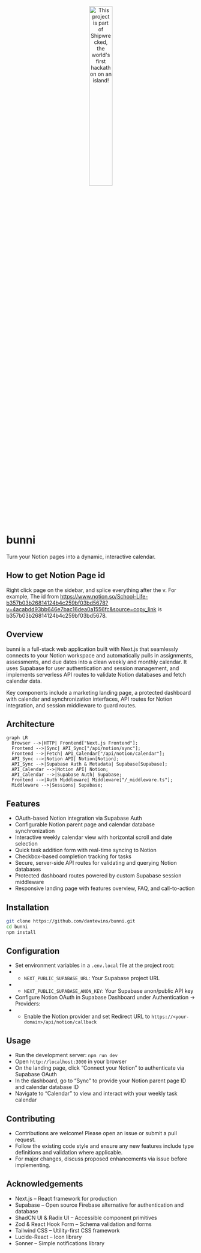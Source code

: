 <div align="center">
  <a href="https://shipwrecked.hackclub.com/?t=ghrm" target="_blank">
    <img src="https://hc-cdn.hel1.your-objectstorage.com/s/v3/739361f1d440b17fc9e2f74e49fc185d86cbec14_badge.png" 
         alt="This project is part of Shipwrecked, the world's first hackathon on an island!" 
         style="width: 35%;">
  </a>
</div>

# bunni

Turn your Notion pages into a dynamic, interactive calendar.

## How to get Notion Page id

Right click page on the sidebar, and splice everything after the v. For example, The id from https://www.notion.so/School-Life-b357b03b26814124b4c259bf03bd5678?v=4acabdd93bb646e7bac16dea0a1556fc&source=copy_link is b357b03b26814124b4c259bf03bd5678.

## Overview

bunni is a full-stack web application built with Next.js that seamlessly connects to your Notion workspace and automatically pulls in assignments, assessments, and due dates into a clean weekly and monthly calendar. It uses Supabase for user authentication and session management, and implements serverless API routes to validate Notion databases and fetch calendar data.

Key components include a marketing landing page, a protected dashboard with calendar and synchronization interfaces, API routes for Notion integration, and session middleware to guard routes.

## Architecture

```mermaid
graph LR
  Browser -->|HTTP| Frontend["Next.js Frontend"];
  Frontend -->|Sync| API_Sync["/api/notion/sync"];
  Frontend -->|Fetch| API_Calendar["/api/notion/calendar"];
  API_Sync -->|Notion API| Notion[Notion];
  API_Sync -->|Supabase Auth & Metadata| Supabase[Supabase];
  API_Calendar -->|Notion API| Notion;
  API_Calendar -->|Supabase Auth| Supabase;
  Frontend -->|Auth Middleware| Middleware["/_middleware.ts"];
  Middleware -->|Sessions| Supabase;
```

## Features

- OAuth-based Notion integration via Supabase Auth
- Configurable Notion parent page and calendar database synchronization
- Interactive weekly calendar view with horizontal scroll and date selection
- Quick task addition form with real-time syncing to Notion
- Checkbox-based completion tracking for tasks
- Secure, server-side API routes for validating and querying Notion databases
- Protected dashboard routes powered by custom Supabase session middleware
- Responsive landing page with features overview, FAQ, and call-to-action

## Installation

```bash
git clone https://github.com/dantewins/bunni.git
cd bunni
npm install
```

## Configuration

- Set environment variables in a `.env.local` file at the project root:
-   - `NEXT_PUBLIC_SUPABASE_URL`: Your Supabase project URL
-   - `NEXT_PUBLIC_SUPABASE_ANON_KEY`: Your Supabase anon/public API key
- Configure Notion OAuth in Supabase Dashboard under Authentication → Providers:
-   - Enable the Notion provider and set Redirect URL to `https://<your-domain>/api/notion/callback`

## Usage

- Run the development server: `npm run dev`
- Open `http://localhost:3000` in your browser
- On the landing page, click “Connect your Notion” to authenticate via Supabase OAuth
- In the dashboard, go to “Sync” to provide your Notion parent page ID and calendar database ID
- Navigate to “Calendar” to view and interact with your weekly task calendar

## Contributing

- Contributions are welcome! Please open an issue or submit a pull request.
- Follow the existing code style and ensure any new features include type definitions and validation where applicable.
- For major changes, discuss proposed enhancements via issue before implementing.

## Acknowledgements

- Next.js – React framework for production
- Supabase – Open source Firebase alternative for authentication and database
- ShadCN UI & Radix UI – Accessible component primitives
- Zod & React Hook Form – Schema validation and forms
- Tailwind CSS – Utility-first CSS framework
- Lucide-React – Icon library
- Sonner – Simple notifications library
